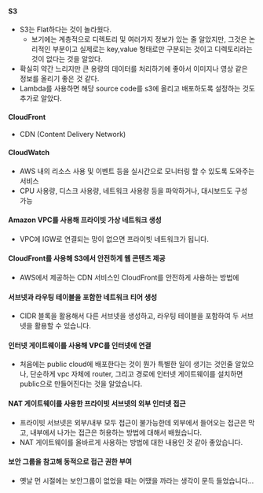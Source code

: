 #### S3
- S3는 Flat하다는 것이 놀라웠다.
	- 보기에는 계층적으로 디렉토리 및 여러가지 정보가 있는 줄 알았지만, 그것은 논리적인 부분이고 실제로는 key,value 형태로만 구분되는 것이고 디렉토리라는 것이 없다는 것을 알았다.
- 확실히 약간 느리지만 큰 용량의 데이터를 처리하기에 좋아서 이미지나 영상 같은 정보를 올리기 좋은 것 같다.
- Lambda를 사용하면 해당 source code를 s3에 올리고 배포하도록 설정하는 것도 추가로 알았다.
#### CloudFront
- CDN (Content Delivery Network)
#### CloudWatch
- AWS 내의 리소스 사용 및 이벤트 등을 실시간으로 모니터링 할 수 있도록 도와주는 서비스
- CPU 사용량, 디스크 사용량, 네트워크 사용량 등을 파악하거나, 대시보드도 구성 가능
#### Amazon VPC를 사용해 프라이빗 가상 네트워크 생성
- VPC에 IGW로 연결되는 망이 없으면 프라이빗 네트워크가 됩니다.
#### CloudFront를 사용해 S3에서 안전하게 웹 콘텐츠 제공
- AWS에서 제공하는 CDN 서비스인 CloudFront를 안전하게 사용하는 방법에 
#### 서브넷과 라우팅 테이블을 포함한 네트워크 티어 생성
- CIDR 블록을 활용해서 다른 서브넷을 생성하고, 라우팅 테이블을 포함하여 두 서브넷을 활용할 수 있습니다.
#### 인터넷 게이트웨이를 사용해 VPC를 인터넷에 연결
- 처음에는 public cloud에 배포한다는 것이 뭔가 특별한 일이 생기는 것인줄 알았으나, 단순하게 vpc 자체에 router, 그리고 경로에 인터넷 게이트웨이를 설치하면 public으로 만들어진다는 것을 알았습니다.
#### NAT 게이트웨이를 사용한 프라이빗 서브넷의 외부 인터넷 접근
- 프라이빗 서브넷은 외부/내부 모두 접근이 불가능한데 외부에서 들어오는 접근은 막고, 내부에서 나가는 접근은 허용하는 방법에 대해서 배웠습니다.
- NAT 게이트웨이를 올바르게 사용하는 방법에 대한 내용인 것 같아 좋았습니다.
#### 보안 그룹을 참고해 동적으로 접근 권한 부여
- 옛날 먼 시절에는 보안그룹이 없었을 때는 어땠을 까라는 생각이 문득 들었습니다...